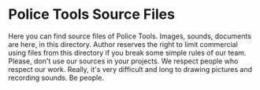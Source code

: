 # Police Tools Source Files
Here you can find source files of Police Tools. Images, sounds, documents are here, in this directory. Author reserves the right to limit commercial using files from this directory if you break some simple rules of our team. Please, don't use our sources in your projects. We respect people who respect our work. Really, it's very difficult and long to drawing pictures and recording sounds. Be people.
